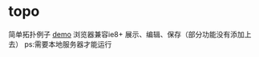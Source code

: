 # topo

简单拓扑例子 <a href="https://yibiaoou.github.io/topo/index">demo</a>
浏览器兼容ie8+
展示、编辑、保存（部分功能没有添加上去）
ps:需要本地服务器才能运行